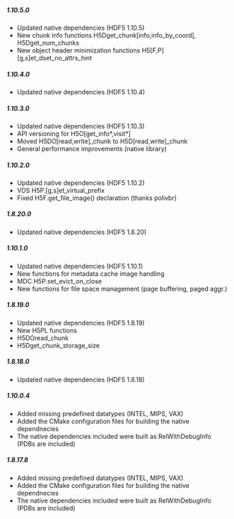##### 1.10.5.0
* Updated native dependencies (HDF5 1.10.5) 
* New chunk info functions H5Dget_chunk[info,info_by_coord], H5Dget_num_chunks
* New object header minimization functions H5[F,P][g,s]et_dset_no_attrs_hint

##### 1.10.4.0
* Updated native dependencies (HDF5 1.10.4) 

##### 1.10.3.0
* Updated native dependencies (HDF5 1.10.3) 
* API versioning for H5O[get_info*,visit*]
* Moved H5DO[read,write]_chunk to H5D[read,write]_chunk
* General performance improvements (native library)

##### 1.10.2.0
* Updated native dependencies (HDF5 1.10.2) 
* VDS H5P.[g,s]et_virtual_prefix
* Fixed H5F.get_file_image() declaration (thanks polivbr)

##### 1.8.20.0
* Updated native dependencies (HDF5 1.8.20) 

##### 1.10.1.0
* Updated native dependencies (HDF5 1.10.1) 
* New functions for metadata cache image handling
* MDC H5P.set_evict_on_close
* New functions for file space management (page buffering, paged aggr.)

##### 1.8.19.0
* Updated native dependencies (HDF5 1.8.19) 
* New H5PL functions
* H5DOread_chunk
* H5Dget_chunk_storage_size

##### 1.8.18.0
* Updated native dependencies (HDF5 1.8.18) 

##### 1.10.0.4
* Added missing predefined datatypes (INTEL, MIPS, VAX)
* Added the CMake configuration files for building the native dependnecies
* The native dependencies included were built as RelWithDebugInfo (PDBs are included)

##### 1.8.17.8
* Added missing predefined datatypes (INTEL, MIPS, VAX)
* Added the CMake configuration files for building the native dependnecies
* The native dependencies included were built as RelWithDebugInfo (PDBs are included)
